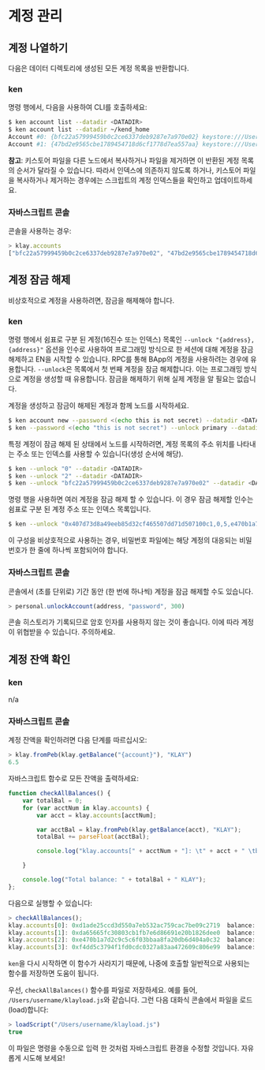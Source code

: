 # 계정 관리

## 계정 나열하기

다음은 데이터 디렉토리에 생성된 모든 계정 목록을 반환합니다.

### ken

명령 행에서, 다음을 사용하여 CLI를 호출하세요:

```bash
$ ken account list --datadir <DATADIR>
$ ken account list --datadir ~/kend_home
Account #0: {bfc22a57999459b0c2ce6337deb9287e7a970e02} keystore:///Users/username/kend_home/keystore/UTC--2019-03-26T07-02-58.524962000Z--bfc22a57999459b0c2ce6337deb9287e7a970e02
Account #1: {47bd2e9565cbe1789454718d6cf1778d7ea557aa} keystore:///Users/username/kend_home/keystore/UTC--2019-03-26T07-04-44.840061000Z--47bd2e9565cbe1789454718d6cf1778d7ea557aa
```

**참고**: 키스토어 파일을 다른 노드에서 복사하거나 파일을 제거하면 이 반환된 계정 목록의 순서가 달라질 수 있습니다. 따라서 인덱스에 의존하지 않도록 하거나, 키스토어 파일을 복사하거나 제거하는 경우에는 스크립트의 계정 인덱스들을 확인하고 업데이트하세요.

### 자바스크립트 콘솔

콘솔을 사용하는 경우:

```javascript
> klay.accounts
["bfc22a57999459b0c2ce6337deb9287e7a970e02", "47bd2e9565cbe1789454718d6cf1778d7ea557aa"]
```

## 계정 잠금 해제

비상호적으로 계정을 사용하려면, 잠금을 해제해야 합니다.

### ken

명령 행에서 쉼표로 구분 된 계정(16진수 또는 인덱스) 목록인 `--unlock "{address},{address}"` 옵션을 인수로 사용하여 프로그래밍 방식으로 한 세션에 대해 계정을 잠금 해제하고 EN을 시작할 수 있습니다. RPC를 통해 BApp의 계정을 사용하려는 경우에 유용합니다. `--unlock`은 목록에서 첫 번째 계정을 잠금 해제합니다. 이는 프로그래밍 방식으로 계정을 생성할 때 유용합니다. 잠금을 해제하기 위해 실제 계정을 알 필요는 없습니다.

계정을 생성하고 잠금이 해제된 계정과 함께 노드를 시작하세요.

```bash
$ ken account new --password <(echo this is not secret) --datadir <DATADIR>
$ ken --password <(echo "this is not secret") --unlock primary --datadir <DATADIR> --rpccorsdomain localhost --verbosity 6 2>> log.log
```

특정 계정이 잠금 해제 된 상태에서 노드를 시작하려면, 계정 목록의 주소 위치를 나타내는 주소 또는 인덱스를 사용할 수 있습니다\(생성 순서에 해당\).

```bash
$ ken --unlock "0" --datadir <DATADIR>
$ ken --unlock "2" --datadir <DATADIR>
$ ken --unlock "bfc22a57999459b0c2ce6337deb9287e7a970e02" --datadir <DATADIR>
```

명령 행을 사용하면 여러 계정을 잠금 해제 할 수 있습니다. 이 경우 잠금 해제할 인수는 쉼표로 구분 된 계정 주소 또는 인덱스 목록입니다.

```bash
$ ken --unlock "0x407d73d8a49eeb85d32cf465507dd71d507100c1,0,5,e470b1a7d2c9c5c6f03bbaa8fa20db6d404a0c32" --datadir <DATADIR>
```

이 구성을 비상호적으로 사용하는 경우, 비밀번호 파일에는 해당 계정의 대응되는 비밀번호가 한 줄에 하나씩 포함되어야 합니다.

### 자바스크립트 콘솔

콘솔에서 \(초를 단위로\) 기간 동안 \(한 번에 하나씩\) 계정을 잠금 해제할 수도 있습니다.

```javascript
> personal.unlockAccount(address, "password", 300)
```

콘솔 히스토리가 기록되므로 암호 인자를 사용하지 않는 것이 좋습니다. 이에 따라 계정이 위협받을 수 있습니다. 주의하세요.

## 계정 잔액 확인

### ken

n/a

### 자바스크립트 콘솔

계정 잔액을 확인하려면 다음 단계를 따르십시오:

```javascript
> klay.fromPeb(klay.getBalance("{account}"), "KLAY")
6.5
```

자바스크립트 함수로 모든 잔액을 출력하세요:

```javascript
function checkAllBalances() {
    var totalBal = 0;
    for (var acctNum in klay.accounts) {
        var acct = klay.accounts[acctNum];

        var acctBal = klay.fromPeb(klay.getBalance(acct), "KLAY");
        totalBal += parseFloat(acctBal);

        console.log("klay.accounts[" + acctNum + "]: \t" + acct + " \tbalance: " + acctBal + "KLAY");

    }

    console.log("Total balance: " + totalBal + " KLAY");
};
```

다음으로 실행할 수 있습니다:

```javascript
> checkAllBalances();
klay.accounts[0]: 0xd1ade25ccd3d550a7eb532ac759cac7be09c2719  balance: 63.11848 KLAY
klay.accounts[1]: 0xda65665fc30803cb1fb7e6d86691e20b1826dee0  balance: 0 KLAY
klay.accounts[2]: 0xe470b1a7d2c9c5c6f03bbaa8fa20db6d404a0c32  balance: 1 KLAY
klay.accounts[3]: 0xf4dd5c3794f1fd0cdc0327a83aa472609c806e99  balance: 6 KLAY
```

`ken`을 다시 시작하면 이 함수가 사라지기 때문에, 나중에 호출할 일반적으로 사용되는 함수를 저장하면 도움이 됩니다.

우선, `checkAllBalances()` 함수를 파일로 저장하세요. 예를 들어, `/Users/username/klayload.js`와 같습니다. 그런 다음 대화식 콘솔에서 파일을 로드(load)합니다:

```javascript
> loadScript("/Users/username/klayload.js")
true
```

이 파일은 명령을 수동으로 입력 한 것처럼 자바스크립트 환경을 수정할 것입니다. 자유롭게 시도해 보세요!

